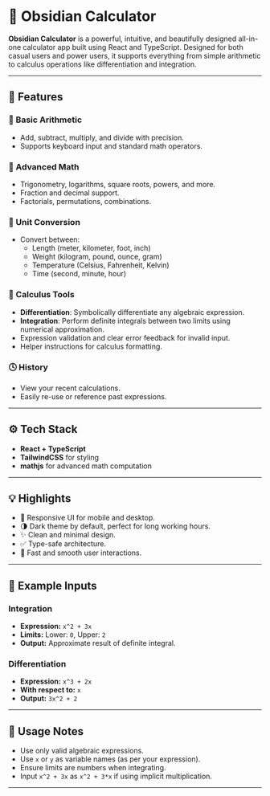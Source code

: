 # 🧮 Obsidian Calculator

**Obsidian Calculator** is a powerful, intuitive, and beautifully designed all-in-one calculator app built using React and TypeScript. Designed for both casual users and power users, it supports everything from simple arithmetic to calculus operations like differentiation and integration.

---

## 🌟 Features

### 🔢 Basic Arithmetic

- Add, subtract, multiply, and divide with precision.
- Supports keyboard input and standard math operators.

### 🧮 Advanced Math

- Trigonometry, logarithms, square roots, powers, and more.
- Fraction and decimal support.
- Factorials, permutations, combinations.

### 📐 Unit Conversion

- Convert between:
  - Length (meter, kilometer, foot, inch)
  - Weight (kilogram, pound, ounce, gram)
  - Temperature (Celsius, Fahrenheit, Kelvin)
  - Time (second, minute, hour)

### 📘 Calculus Tools

- **Differentiation**: Symbolically differentiate any algebraic expression.
- **Integration**: Perform definite integrals between two limits using numerical approximation.
- Expression validation and clear error feedback for invalid input.
- Helper instructions for calculus formatting.

### 🕓 History

- View your recent calculations.
- Easily re-use or reference past expressions.

---

## ⚙️ Tech Stack

- **React + TypeScript**
- **TailwindCSS** for styling
- **mathjs** for advanced math computation

---

## 💡 Highlights

- 📱 Responsive UI for mobile and desktop.
- 🌗 Dark theme by default, perfect for long working hours.
- ✨ Clean and minimal design.
- ✅ Type-safe architecture.
- 🚀 Fast and smooth user interactions.

---

## 🧪 Example Inputs

### Integration

- **Expression:** `x^2 + 3x`
- **Limits:** Lower: `0`, Upper: `2`
- **Output:** Approximate result of definite integral.

### Differentiation

- **Expression:** `x^3 + 2x`
- **With respect to:** `x`
- **Output:** `3x^2 + 2`

---

## 🧭 Usage Notes

- Use only valid algebraic expressions.
- Use `x` or `y` as variable names (as per your expression).
- Ensure limits are numbers when integrating.
- Input `x^2 + 3x` as `x^2 + 3*x` if using implicit multiplication.

---
